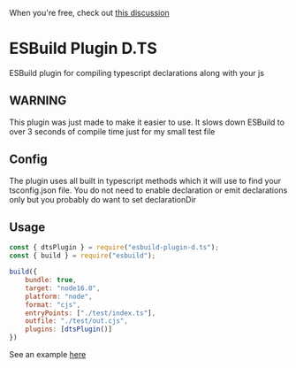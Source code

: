 When you're free, check out [this discussion](https://github.com/Floffah/esbuild-plugin-d.ts/discussions/3)

# ESBuild Plugin D.TS

ESBuild plugin for compiling typescript declarations along with your js

## WARNING

This plugin was just made to make it easier to use. It slows down ESBuild to over 3 seconds of compile time just for my small test file

## Config

The plugin uses all built in typescript methods which it will use to find your tsconfig.json file. You do not need to enable declaration or emit declarations only but you probably do want to set declarationDir

## Usage
```js
const { dtsPlugin } = require("esbuild-plugin-d.ts");
const { build } = require("esbuild");

build({
    bundle: true,
    target: "node16.0",
    platform: "node",
    format: "cjs",
    entryPoints: ["./test/index.ts"],
    outfile: "./test/out.cjs",
    plugins: [dtsPlugin()]
})

```

See an example [here](./test)
